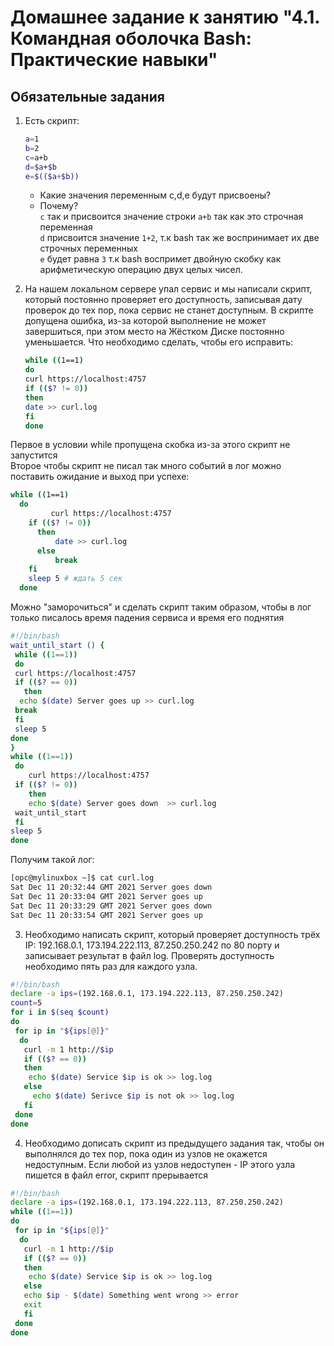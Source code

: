 # Домашнее задание к занятию "4.1. Командная оболочка Bash: Практические навыки"

## Обязательные задания

1. Есть скрипт:
    ```bash
    a=1
    b=2
    c=a+b
    d=$a+$b
    e=$(($a+$b))
    ```
    * Какие значения переменным c,d,e будут присвоены?
    * Почему?  
`c` так и присвоится значение строки `a+b` так как это строчная переменная  
`d` присвоится значение `1+2`, т.к bash так же воспринимает их две строчных переменных  
`e` будет равна `3` т.к bash воспримет двойную скобку как арифметическую операцию двух целых чисел.

2. На нашем локальном сервере упал сервис и мы написали скрипт, который постоянно проверяет его доступность, записывая дату проверок до тех пор, пока сервис не станет доступным. В скрипте допущена ошибка, из-за которой выполнение не может завершиться, при этом место на Жёстком Диске постоянно уменьшается. Что необходимо сделать, чтобы его исправить:
    ```bash
    while ((1==1)
    do
    curl https://localhost:4757
    if (($? != 0))
    then
    date >> curl.log
    fi
    done
    ```
Первое в условии while пропущена скобка из-за этого скрипт не запустится  
Второе чтобы скрипт не писал так много событий в лог можно поставить ожидание и выход при успехе:
```bash
while ((1==1)
  do
         curl https://localhost:4757
    if (($? != 0))
      then
          date >> curl.log
      else
          break
    fi
    sleep 5 # ждать 5 сек
  done
```
    
Можно "заморочиться" и сделать скрипт таким образом, чтобы в лог только писалось время падения сервиса и время его поднятия
```bash
#!/bin/bash
wait_until_start () {
 while ((1==1))
 do
 curl https://localhost:4757
 if (($? == 0))
   then
  echo $(date) Server goes up >> curl.log
 break
 fi
 sleep 5
done
}
while ((1==1))
 do
    curl https://localhost:4757
 if (($? != 0))
    then
    echo $(date) Server goes down  >> curl.log
 wait_until_start
 fi
sleep 5
done
```
Получим такой лог:
```bash
[opc@mylinuxbox ~]$ cat curl.log
Sat Dec 11 20:32:44 GMT 2021 Server goes down
Sat Dec 11 20:33:04 GMT 2021 Server goes up
Sat Dec 11 20:33:29 GMT 2021 Server goes down
Sat Dec 11 20:33:54 GMT 2021 Server goes up
```


3. Необходимо написать скрипт, который проверяет доступность трёх IP: 192.168.0.1, 173.194.222.113, 87.250.250.242 по 80 порту и записывает результат в файл log. Проверять доступность необходимо пять раз для каждого узла.
```bash
#!/bin/bash
declare -a ips=(192.168.0.1, 173.194.222.113, 87.250.250.242)
count=5
for i in $(seq $count)
do
 for ip in "${ips[@]}"
  do
   curl -m 1 http://$ip
   if (($? == 0))
   then
    echo $(date) Service $ip is ok >> log.log
   else
     echo $(date) Serivce $ip is not ok >> log.log
   fi
 done
done
```
4. Необходимо дописать скрипт из предыдущего задания так, чтобы он выполнялся до тех пор, пока один из узлов не окажется недоступным. Если любой из узлов недоступен - IP этого узла пишется в файл error, скрипт прерывается
```bash
#!/bin/bash
declare -a ips=(192.168.0.1, 173.194.222.113, 87.250.250.242)
while ((1==1))
do
 for ip in "${ips[@]}"
  do
   curl -m 1 http://$ip
   if (($? == 0))
   then
    echo $(date) Service $ip is ok >> log.log
   else
   echo $ip - $(date) Something went wrong >> error
   exit
   fi
 done
done
```